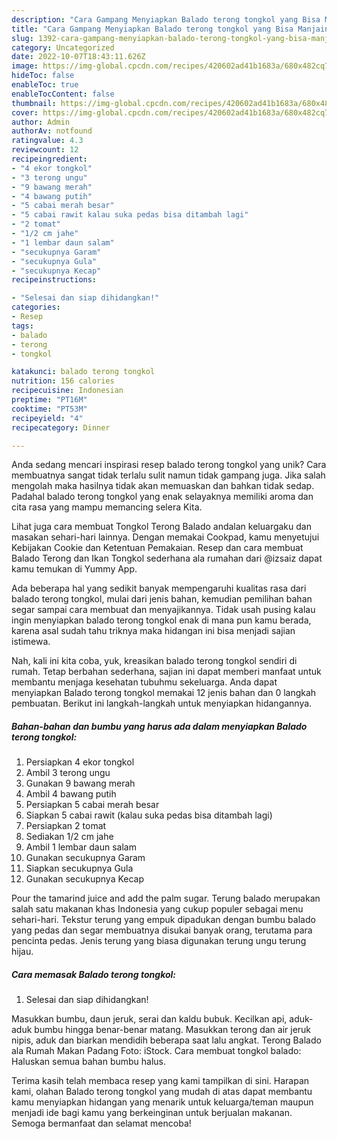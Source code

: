 ```yaml
---
description: "Cara Gampang Menyiapkan Balado terong tongkol yang Bisa Manjain Lidah"
title: "Cara Gampang Menyiapkan Balado terong tongkol yang Bisa Manjain Lidah"
slug: 1392-cara-gampang-menyiapkan-balado-terong-tongkol-yang-bisa-manjain-lidah
category: Uncategorized
date: 2022-10-07T18:43:11.626Z
image: https://img-global.cpcdn.com/recipes/420602ad41b1683a/680x482cq70/balado-terong-tongkol-foto-resep-utama.jpg
hideToc: false
enableToc: true
enableTocContent: false
thumbnail: https://img-global.cpcdn.com/recipes/420602ad41b1683a/680x482cq70/balado-terong-tongkol-foto-resep-utama.jpg
cover: https://img-global.cpcdn.com/recipes/420602ad41b1683a/680x482cq70/balado-terong-tongkol-foto-resep-utama.jpg
author: Admin
authorAv: notfound
ratingvalue: 4.3
reviewcount: 12
recipeingredient:
- "4 ekor tongkol"
- "3 terong ungu"
- "9 bawang merah"
- "4 bawang putih"
- "5 cabai merah besar"
- "5 cabai rawit kalau suka pedas bisa ditambah lagi"
- "2 tomat"
- "1/2 cm jahe"
- "1 lembar daun salam"
- "secukupnya Garam"
- "secukupnya Gula"
- "secukupnya Kecap"
recipeinstructions:

- "Selesai dan siap dihidangkan!"
categories:
- Resep
tags:
- balado
- terong
- tongkol

katakunci: balado terong tongkol 
nutrition: 156 calories
recipecuisine: Indonesian
preptime: "PT16M"
cooktime: "PT53M"
recipeyield: "4"
recipecategory: Dinner

---
```





Anda sedang mencari inspirasi resep balado terong tongkol yang unik? Cara membuatnya sangat tidak terlalu sulit namun tidak gampang juga. Jika salah mengolah maka hasilnya tidak akan memuaskan dan bahkan tidak sedap. Padahal balado terong tongkol yang enak selayaknya memiliki aroma dan cita rasa yang mampu memancing selera Kita.





Lihat juga cara membuat Tongkol Terong Balado andalan keluargaku dan masakan sehari-hari lainnya. Dengan memakai Cookpad, kamu menyetujui Kebijakan Cookie dan Ketentuan Pemakaian. Resep dan cara membuat Balado Terong dan Ikan Tongkol sederhana ala rumahan dari @izsaiz dapat kamu temukan di Yummy App.

Ada beberapa hal yang sedikit banyak mempengaruhi kualitas rasa dari balado terong tongkol, mulai dari jenis bahan, kemudian pemilihan bahan segar sampai cara membuat dan menyajikannya. Tidak usah pusing kalau ingin menyiapkan balado terong tongkol enak di mana pun kamu berada, karena asal sudah tahu triknya maka hidangan ini bisa menjadi sajian istimewa.






Nah, kali ini kita coba, yuk, kreasikan balado terong tongkol sendiri di rumah. Tetap berbahan sederhana, sajian ini dapat memberi manfaat untuk membantu menjaga kesehatan tubuhmu sekeluarga. Anda dapat menyiapkan Balado terong tongkol memakai 12 jenis bahan dan 0 langkah pembuatan. Berikut ini langkah-langkah untuk menyiapkan hidangannya.

<!--inarticleads1-->

##### Bahan-bahan dan bumbu yang harus ada dalam menyiapkan Balado terong tongkol:

1. Persiapkan 4 ekor tongkol
1. Ambil 3 terong ungu
1. Gunakan 9 bawang merah
1. Ambil 4 bawang putih
1. Persiapkan 5 cabai merah besar
1. Siapkan 5 cabai rawit (kalau suka pedas bisa ditambah lagi)
1. Persiapkan 2 tomat
1. Sediakan 1/2 cm jahe
1. Ambil 1 lembar daun salam
1. Gunakan secukupnya Garam
1. Siapkan secukupnya Gula
1. Gunakan secukupnya Kecap


Pour the tamarind juice and add the palm sugar. Terung balado merupakan salah satu makanan khas Indonesia yang cukup populer sebagai menu sehari-hari. Tekstur terung yang empuk dipadukan dengan bumbu balado yang pedas dan segar membuatnya disukai banyak orang, terutama para pencinta pedas. Jenis terung yang biasa digunakan terung ungu terung hijau. 

<!--inarticleads2-->

##### Cara memasak Balado terong tongkol:


1. Selesai dan siap dihidangkan!

Masukkan bumbu, daun jeruk, serai dan kaldu bubuk. Kecilkan api, aduk-aduk bumbu hingga benar-benar matang. Masukkan terong dan air jeruk nipis, aduk dan biarkan mendidih beberapa saat lalu angkat. Terong Balado ala Rumah Makan Padang Foto: iStock. Cara membuat tongkol balado: Haluskan semua bahan bumbu halus. 

Terima kasih telah membaca resep yang kami tampilkan di sini. Harapan kami, olahan Balado terong tongkol yang mudah di atas dapat membantu kamu menyiapkan hidangan yang menarik untuk keluarga/teman maupun menjadi ide bagi kamu yang berkeinginan untuk berjualan makanan. Semoga bermanfaat dan selamat mencoba!
